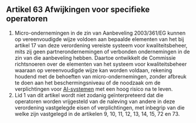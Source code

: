 ## Artikel 63 Afwijkingen voor specifieke operatoren

1. Micro-ondernemingen in de zin van Aanbeveling 2003/361/EG kunnen op vereenvoudigde wijze voldoen aan bepaalde elementen van het bij artikel 17 van deze verordening vereiste systeem voor kwaliteitsbeheer, mits zij geen partnerondernemingen of verbonden ondernemingen in de zin van die aanbeveling hebben. Daartoe ontwikkelt de Commissie richtsnoeren over de elementen van het systeem voor kwaliteitsbeheer waaraan op vereenvoudigde wijze kan worden voldaan, rekening houdend met de behoeften van micro-ondernemingen, zonder afbreuk te doen aan het beschermingsniveau of de noodzaak om de verplichtingen voor [AI-systemen](a3.md#^ai-systeem) met een hoog risico na te leven.
2. Lid 1 van dit artikel wordt niet zodanig geïnterpreteerd dat die operatoren worden vrijgesteld van de naleving van andere in deze verordening vastgelegde eisen of verplichtingen, met inbegrip van die welke zijn vastgelegd in de artikelen 9, 10, 11, 12, 13, 14, 15, 72 en 73.
